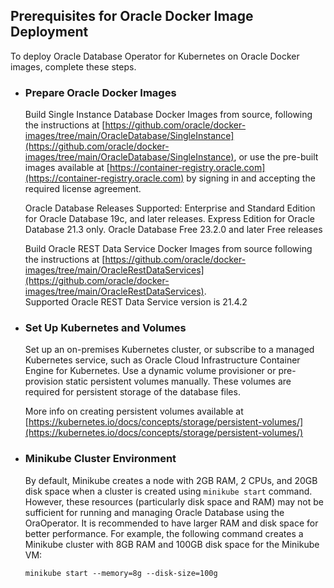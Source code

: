## Prerequisites for Oracle Docker Image Deployment
To deploy Oracle Database Operator for Kubernetes on Oracle Docker images, complete these steps. 

* ### Prepare Oracle Docker Images

  Build Single Instance Database Docker Images from source, following the instructions at [https://github.com/oracle/docker-images/tree/main/OracleDatabase/SingleInstance](https://github.com/oracle/docker-images/tree/main/OracleDatabase/SingleInstance), or
  use the pre-built images available at [https://container-registry.oracle.com](https://container-registry.oracle.com) by signing in and accepting the required license agreement.

  Oracle Database Releases Supported: Enterprise and Standard Edition for Oracle Database 19c, and later releases. Express Edition for Oracle Database 21.3  only. Oracle Database Free 23.2.0 and later Free releases
  
  Build Oracle REST Data Service Docker Images from source following the instructions at [https://github.com/oracle/docker-images/tree/main/OracleRestDataServices](https://github.com/oracle/docker-images/tree/main/OracleRestDataServices).     
  Supported Oracle REST Data Service version is 21.4.2

* ### Set Up Kubernetes and Volumes

  Set up an on-premises Kubernetes cluster, or subscribe to a managed Kubernetes service, such as Oracle Cloud Infrastructure Container Engine for Kubernetes. Use a dynamic volume provisioner or pre-provision static persistent volumes manually. These volumes are required for persistent storage of the database files.

  More info on creating persistent volumes available at [https://kubernetes.io/docs/concepts/storage/persistent-volumes/](https://kubernetes.io/docs/concepts/storage/persistent-volumes/)

* ### Minikube Cluster Environment
  
  By default, Minikube creates a node with 2GB RAM, 2 CPUs, and 20GB disk space when a cluster is created using `minikube start` command. However, these resources (particularly disk space and RAM) may not be sufficient for running and managing Oracle Database using the OraOperator. It is recommended to have larger RAM and disk space for better performance. For example, the following command creates a Minikube cluster with 8GB RAM and 100GB disk space for the Minikube VM:
  
  ```
  minikube start --memory=8g --disk-size=100g
  ```

